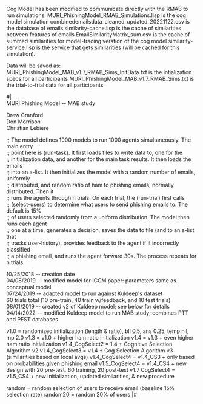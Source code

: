 Cog Model has been modified to communicate directly with the RMAB to run simulations.
MURI_PhishingModel_RMAB_Simulations.lisp is the cog model simulation
combinedemailsdata_cleaned_updated_20221122.csv is the database of emails
similarity-cache.lisp is the cache of similarities between features of emails
EmailSimilarityMatrix_sum.csv is the cache of summed similarities for model-tracing verstion of the cog model
similarity-service.lisp is the service that gets similarities (will be cached for this simulation).

Data will be saved as:
MURI_PhishingModel_MAB_v1.7_RMAB_Sims_InitData.txt is the intialization specs for all participants
MURI_PhishingModel_MAB_v1.7_RMAB_Sims.txt is the trial-to-trial data for all participants

#|  
MURI Phishing Model -- MAB study  

Drew Cranford  
Don Morrison  
Christian Lebiere  

;; The model defines 1000 models to run 1000 agents simultaneously. The main entry  
;; point here is (run-task). It first loads files to write data to, one for the  
;; initialization data, and another for the main task results. It then loads the emails  
;; into an a-list. It then initializes the model with a random number of emails, uniformly  
;; distributed, and random ratio of ham to phishing emails, normally distributed. Then it  
;; runs the agents through n trials. On each trial, the (run-trial) first calls  
;; (select-users) to determine what users to send phishing emails to. The default is 15%  
;; of users selected randomly from a uniform distribution. The model then runs each agent  
;; one at a time, generates a decision, saves the data to file (and to an a-list that   
;; tracks user-history), provides feedback to the agent if it incorrectly classified  
;; a phishing email, and runs the agent forward 30s. The process repeats for n trials.  
  
10/25/2018 -- creation date  
04/08/2019 -- modified model for ICCM paper: parameters same as conceptual model  
07/24/2019 -- adapted model to run against Kuldeep's dataset   
              60 trials total (10 pre-train, 40 train w/feedback, and 10 test trials)  
08/01/2019 -- created v2 of Kuldeep model; see below for details  
04/14/2022 -- modified Kuldeep model to run MAB study; combines PTT and PEST databases  
  
v1.0 = randomized initialization (length & ratio), bll 0.5, ans 0.25, temp nil, mp 2.0
v1.3 = v1.0 + higher ham ratio initialization
v1.4 = v1.3 + even higher ham ratio initialization
v1.4_CogSelect2 = 1.4 + Cognitive Selection Algorithm v2
v1.4_CogSelect3 = v1.4 + Cog Selection Algorithm v3 (similarities based on local avgs)
v1.4_CogSelect4 = v1.4_CS3 + only based on probabilities given phishing email
v1.5_CogSelect4 = v1.4_CS4 + new design with 20 pre-test, 60 training, 20 post-test
v1.7_CogSelect4 = v1.5_CS4 + new initialization, updated similarities, & new procedure
  
random = random selection of users to receive email (baseline 15% selection rate)
random20 = random 20% of users
|#  

